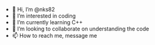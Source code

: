 - 👋 Hi, I’m @nks82
- 👀 I’m interested in coding
- 🌱 I’m currently learning C++
- 💞️ I’m looking to collaborate on understanding the code
- 📫 How to reach me, message me

<!---
nks82/nks82 is a ✨ special ✨ repository because its `README.md` (this file) appears on your GitHub profile.
You can click the Preview link to take a look at your changes.
--->
